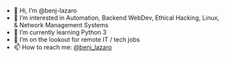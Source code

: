 - 👋 Hi, I’m @benj-lazaro
- 👀 I’m interested in Automation, Backend WebDev, Ethical Hacking, Linux, & Network Management Systems
- 🌱 I’m currently learning Python 3
- 💞️ I’m on the lookout for remote IT / tech jobs 
- 📫 How to reach me: <a href="https://twitter.com/benj_lazaro">@benj_lazaro</a>

<!---
benj-lazaro/benj-lazaro is a ✨ special ✨ repository because its `README.md` (this file) appears on your GitHub profile.
You can click the Preview link to take a look at your changes.
--->
